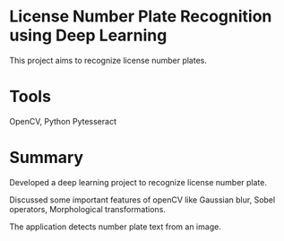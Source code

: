 # License Number Plate Recognition using Deep Learning
This project aims to recognize license number plates.

# Tools
OpenCV, Python Pytesseract

# Summary
Developed a deep learning project to recognize license number plate. 

Discussed some important features of openCV like Gaussian blur, Sobel operators, Morphological transformations. 

The application detects number plate text from an image.
